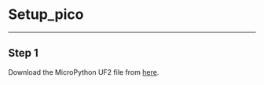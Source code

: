 # Setup_pico #
----
## Step 1 ##
Download the MicroPython UF2 file from [here](https://www.raspberrypi.org/documentation/pico/getting-started/static/f70cc2e37832cde5a107f6f2af06b4bc/rp2-pico-20210205-unstable-v1.14-8-g1f800cac3.uf2).
